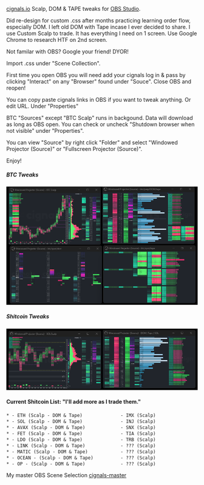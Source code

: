[cignals.io](https://cignals.io/) Scalp, DOM & TAPE tweaks for [OBS Studio](https://obsproject.com/).

Did re-design for custom .css after months practicing learning order flow, especially DOM.  I left old DOM with Tape incase I ever decided to share.  I use Custom Scalp to trade.  It has everything I need on 1 screen. Use Google Chrome to research HTF on 2nd screen.  

Not familar with OBS?  Google your friend!  DYOR! 

Import .css under "Scene Collection".

First time you open OBS you will need add your cignals log in & pass by clicking "Interact" on any "Browser" found under "Souce".   Close OBS and reopen!  

You can copy paste cignals links in OBS if you want to tweak anything.  Or edit URL.  Under "Properties"

BTC "Sources" except "BTC Scalp" runs in backgound.  Data will download as long as OBS open.  You can check or uncheck "Shutdown browser when not visible" under "Properties".

You can view "Source" by right click "Folder" and select "Windowed Projector (Source)" or "Fullscreen Projector (Source)".

Enjoy!

##### BTC Tweaks

![Screenshot-1](/media/cignals-BTC-tweaks.png)

##### Shitcoin Tweaks

![Screenshot-1](/media/cignals-shitcoin-tweaks.png)

  #### Current Shitcoin List: "I'll add more as I trade them."
    * - ETH (Scalp - DOM & Tape)              - IMX (Scalp)
    * - SOL (Scalp - DOM & Tape)              - INJ (Scalp)
    * - AVAX (Scalp - DOM & Tape)             - SNX (Scalp)
    * - FET (Scalp - DOM & Tape)              - TIA (Scalp)
    * - LDO (Scalp - DOM & Tape)              - TRB (Scalp)
    * - LINK (Scalp - DOM & Tape)             - ??? (Scalp)
    * - MATIC (Scalp - DOM & Tape)            - ??? (Scalp)
    * - OCEAN - (Scalp - DOM & Tape)          - ??? (Scalp)
    * - OP - (Scalp - DOM & Tape)             - ??? (Scalp)
  
My master OBS Scene Selection [cignals-master](/json/cignals-master.json)






